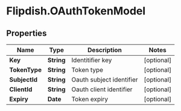 # Flipdish.OAuthTokenModel

## Properties
Name | Type | Description | Notes
------------ | ------------- | ------------- | -------------
**Key** | **String** | Identitifier key | [optional] 
**TokenType** | **String** | Token type | [optional] 
**SubjectId** | **String** | Oauth subject identifier | [optional] 
**ClientId** | **String** | Oauth client identifier | [optional] 
**Expiry** | **Date** | Token expiry | [optional] 


